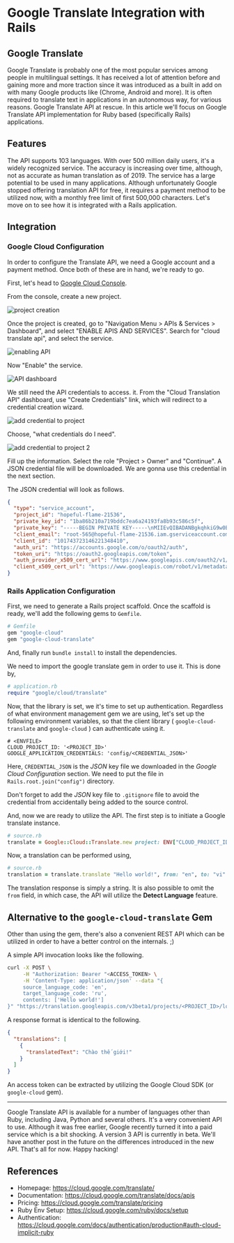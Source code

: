 # Google Translate Integration with Rails

## Google Translate

Google Translate is probably one of the most popular services among people in multilingual settings. It has received a lot of attention before and gaining more and more traction since it was introduced as a built in add on with many Google products like (Chrome, Android and more). It is often required to translate text in applications in an autonomous way, for various reasons. Google Translate API at rescue. In this article we'll focus on Google Translate API implementation for Ruby based (specifically Rails) applications.

## Features

The API supports 103 languages. With over 500 million daily users, it's a widely recognized service. The accuracy is increasing over time, although, not as accurate as human translation as of 2019. The service has a large potential to be used in many applications. Although unfortunately Google stopped offering translation API for free, it requires a payment method to be utilized now, with a monthly free limit of first 500,000 characters. Let's move on to see how it is integrated with a Rails application.

## Integration

### Google Cloud Configuration

In order to configure the Translate API, we need a Google account and a payment method. Once both of these are in hand, we're ready to go.

First, let's head to [Google Cloud Console](https://console.cloud.google.com).

From the console, create a new project.

![project creation](resources/5a632288-bb24-4eef-af37-02f7f8528d68.png)

Once the project is created, go to "Navigation Menu > APIs & Services > Dashboard", and select "ENABLE APIS AND SERVICES".
Search for "cloud translate api", and select the service.

![enabling API](resources/bc542a2c-a6dc-4816-8ab6-bc37c3f2bde7.png)

Now "Enable" the service.

![API dashboard](resources/34ac88e1-e02e-4cf5-9023-cb839781b9b1.png)

We still need the API credentials to access. it. From the "Cloud Translation API" dashboard, use "Create Credentials" link, which will redirect to a credential creation wizard.

![add credential to project](resources/8c4c3534-fc6a-4f7c-a37a-c136764f010b.png)

Choose, "what credentials do I need".

![add credential to project 2](resources/05eb4ef2-33f6-41cf-ab21-22ea0b724387.png)

Fill up the information. Select the role "Project > Owner" and "Continue". A JSON credential file will be downloaded. We are gonna use this credential in the next section.

The JSON credential will look as follows.

```json
{
  "type": "service_account",
  "project_id": "hopeful-flame-21536",
  "private_key_id": "1ba86b210a719bddc7ea6a24193fa8b93c586c5f",
  "private_key": "-----BEGIN PRIVATE KEY-----\nMIIEvQIBADANBgkqhkiG9w0BAQEFAASCBKcwggSjAgEAAoIBAQDFOnKIQSYYKRez\nH6n2RpFx0/DCJFje3X4NyPqGQ/f5sDmXxM8yRaoBC1EEiuY8LGvg2lEkJD3HpXMW\neeLtvQq9uN/eoWUXV+t818mQ4lvf2IMV3C1UkiE2i74ARq9L8ILuA60cU4FAf4bJ\nMidUCoqt/YSe3hSiWGf6JpJ9eH9sSFLpHGAE9sRwp1OOWCjkxk3DT47Ww8ZoyVpR\nuJ2PE8b+Fdeha3Hl+alk+2kCuW2GB1INtkkP418dkJqXgoewct5x6FrzkPM3PCn+\nDuQ4P9IjiFdUAFl6ZqkzxzL1bX9nBln9RdsNoSOANBLQ60jIYptEeZ7tM/PCWTSf\nZ7BNTvmrAgMBAAECggEANTLyQNF94od3BpB0amMXiUIXT265cAgDn9lFxiCgSz/f\nERJ7pv5GgHiadmS2/KUoxiJtP5fs+CSnGflvnhvfQVSUQjt7hqAm96pHCucbzBHd\nLfDRY131Sn7AFdf7IbsyvdvM/naBxzF+3FdEZ3VeedcHxkh1/WJmTYHJAsIVcNHK\nG9V255+0KvxuDfpkNadQV+xmYYiC3Yboz2RqbszLrAnzeSh9aGK4I6m4CUIlN/Zp\nC+1266Acw/uGj77GJdsIPAOU3MsUEZZI954tq9aJC783Ez28SvNYyEh1zLjb72kU\njXNeCmqZqvyAnIkpKt8L4gRvYnPZMxVnEuDN+GVsRQKBgQDj76CFNRIaK/PorO3k\nzrg52s1OVWhcV0y8SwZRAmB7juUaQTmgXc3qoVKCrsQ8nYXaiU36/vwUEQGRIZL6\nWQ90fV3gJ8OTJrgaU1xKL17Ioml5bIvYgLCFpSgt1o4ZdTOs2LQfVH5qPhCFrkcq\n08sJKAVuDhuSE8cIEKVDLZBD3wKBgQDdgu+H7p8tgYIOW74gbnywXWxUXFQ36RJY\nhjCh7jWhV5ODDJelP6x49trFkhpyDXXXMkn0GsAkvIOlfzax596YA3lmeuiNWKpt\n/McahBYT9ptRWHOBC47iBo4TQmL9s5hNG2sCZ3ir1v5gGp1ByjcvKChfmwXXqdOm\nlWEeZ+ijtQKBgByjPL2/vzh+kTSIlZMLzeWm8eiHnocLiN6XZoHDFLAxceNsknrt\njjOOdTlqD8m12I0Fd0CzzKQQxuufFkJR8jkmjybcmBvi33qfQpcngHcgwLO6yY84\nC/WenH+110CnkwiCaY8OJJvglF7XWKWu2nGaD6SWLSybQ4Rl4v2fueJtAoGAFbdV\ndlUdg9+TeYbi/9j1HnE6Qpb+prCR3N3i/K0W0ud8Dbf5UfkJFp7U2dO2BgJttv82\nItlQhwl4OoxbN1vNBcgpabOZAupzYu8KMf5LD8/4cCQkxrz0WBJecWLrw4WM49pR\nRl4QhYBBVfil/CIwAM6GDsFqiYzbtBQm/k0fkJUCgYEAm5bDaXHa1mAj2K7xCe1n\nfSw6SSLkw7fkP7MqRFfUdUoUwlv+iJaw6cSDXQmfG6zLrZHsqWMVzsI7B7/VdSOz\nCmtBUigLdTOij16bGObO5bywX+lO32bCiGwvNFZjOrS2oQ/gR3a6VvdV+/eOmBtm\nPUwbVqp1naQ+uCLubF0yBf4=\n-----END PRIVATE KEY-----\n",
  "client_email": "root-565@hopeful-flame-21536.iam.gserviceaccount.com",
  "client_id": "101743723146221348410",
  "auth_uri": "https://accounts.google.com/o/oauth2/auth",
  "token_uri": "https://oauth2.googleapis.com/token",
  "auth_provider_x509_cert_url": "https://www.googleapis.com/oauth2/v1/certs",
  "client_x509_cert_url": "https://www.googleapis.com/robot/v1/metadata/x509/root-565%40hopeful-flame-21536.iam.gserviceaccount.com"
}
```

### Rails Application Configuration

First, we need to generate a Rails project scaffold. Once the scaffold is ready, we'll add the following gems to
`Gemfile`.

```rb
# Gemfile
gem "google-cloud"
gem "google-cloud-translate"
```

And, finally run `bundle install` to install the dependencies.

We need to import the google translate gem in order to use it. This is done by,

```rb
# application.rb
require "google/cloud/translate"
```

Now, that the library is set, we it's time to set up authentication. Regardless of what environment management gem we are using, let's
set up the following environment variables, so that the client library ( `google-cloud-translate` and `google-cloud` ) can authenticate
using it.

```env
# <ENVFILE>
CLOUD_PROJECT_ID: '<PROJECT_ID>'
GOOGLE_APPLICATION_CREDENTIALS: 'config/<CREDENTIAL_JSON>'
```

Here, `CREDENTIAL_JSON` is the *JSON* key file we downloaded in the *Google Cloud Configuration* section. We need to put the file in
`Rails.root.join("config")` directory.

Don't forget to add the *JSON* key file to `.gitignore` file to avoid the credential from accidentally being added to the source control.

And, now we are ready to utilize the API. The first step is to initiate a Google translate instance.

```rb
# source.rb
translate = Google::Cloud::Translate.new project: ENV["CLOUD_PROJECT_ID"]
```

Now, a translation can be performed using,

```rb
# source.rb
translation = translate.translate "Hello world!", from: "en", to: "vi" #=> Chào thế giới!
```

The translation response is simply a string. It is also possible to omit the `from` field, in which case, the API will utilize the **Detect Language** feature.

## Alternative to the `google-cloud-translate` Gem

Other than using the gem, there's also a convenient REST API which can be utilized in order to have a better control on the internals. ;)

A simple API invocation looks like the following.

```bash
curl -X POST \
     -H "Authorization: Bearer "<ACCESS_TOKEN> \
     -H 'Content-Type: application/json' --data "{
     source_language_code: 'en',
     target_language_code: 'ru',
     contents: ['Hello world!']
}" "https://translation.googleapis.com/v3beta1/projects/<PROJECT_ID>/locations/global:translateText"
```

A response format is identical to the following.

```json
{
  "translations": [
    {
      "translatedText": "Chào thế giới!"
    }
  ]
}
```

An access token can be extracted by utilizing the Google Cloud SDK (or `google-cloud` gem).

---

Google Translate API is available for a number of languages other than Ruby, including Java, Python and several others. It's a very convenient API to use. Although it was free earlier, Google recently turned it into a paid service which is a bit shocking. A version 3 API is currently in beta. We'll have another post in the future on the differences introduced in the new API. That's all for now. Happy hacking!

## References

- Homepage: https://cloud.google.com/translate/
- Documentation: https://cloud.google.com/translate/docs/apis
- Pricing: https://cloud.google.com/translate/pricing
- Ruby Env Setup: https://cloud.google.com/ruby/docs/setup
- Authentication: https://cloud.google.com/docs/authentication/production#auth-cloud-implicit-ruby

